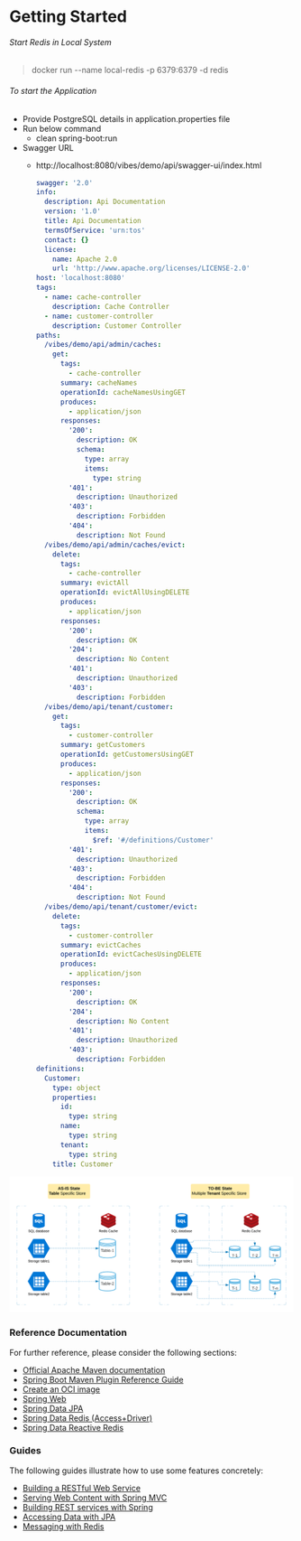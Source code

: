 # Getting Started

###### Start Redis in Local System
> docker run --name local-redis -p 6379:6379 -d redis

###### To start the Application
- Provide PostgreSQL details in application.properties file
- Run below command
     - clean spring-boot:run
- Swagger URL
    - http://localhost:8080/vibes/demo/api/swagger-ui/index.html  
  
        ```yaml
        swagger: '2.0'
        info:
          description: Api Documentation
          version: '1.0'
          title: Api Documentation
          termsOfService: 'urn:tos'
          contact: {}
          license:
            name: Apache 2.0
            url: 'http://www.apache.org/licenses/LICENSE-2.0'
        host: 'localhost:8080'
        tags:
          - name: cache-controller
            description: Cache Controller
          - name: customer-controller
            description: Customer Controller
        paths:
          /vibes/demo/api/admin/caches:
            get:
              tags:
                - cache-controller
              summary: cacheNames
              operationId: cacheNamesUsingGET
              produces:
                - application/json
              responses:
                '200':
                  description: OK
                  schema:
                    type: array
                    items:
                      type: string
                '401':
                  description: Unauthorized
                '403':
                  description: Forbidden
                '404':
                  description: Not Found
          /vibes/demo/api/admin/caches/evict:
            delete:
              tags:
                - cache-controller
              summary: evictAll
              operationId: evictAllUsingDELETE
              produces:
                - application/json
              responses:
                '200':
                  description: OK
                '204':
                  description: No Content
                '401':
                  description: Unauthorized
                '403':
                  description: Forbidden
          /vibes/demo/api/tenant/customer:
            get:
              tags:
                - customer-controller
              summary: getCustomers
              operationId: getCustomersUsingGET
              produces:
                - application/json
              responses:
                '200':
                  description: OK
                  schema:
                    type: array
                    items:
                      $ref: '#/definitions/Customer'
                '401':
                  description: Unauthorized
                '403':
                  description: Forbidden
                '404':
                  description: Not Found
          /vibes/demo/api/tenant/customer/evict:
            delete:
              tags:
                - customer-controller
              summary: evictCaches
              operationId: evictCachesUsingDELETE
              produces:
                - application/json
              responses:
                '200':
                  description: OK
                '204':
                  description: No Content
                '401':
                  description: Unauthorized
                '403':
                  description: Forbidden
        definitions:
          Customer:
            type: object
            properties:
              id:
                type: string
              name:
                type: string
              tenant:
                type: string
            title: Customer
        
        ```

![image](./docs/diagram.png)

### Reference Documentation
For further reference, please consider the following sections:

* [Official Apache Maven documentation](https://maven.apache.org/guides/index.html)
* [Spring Boot Maven Plugin Reference Guide](https://docs.spring.io/spring-boot/docs/2.3.4.RELEASE/maven-plugin/reference/html/)
* [Create an OCI image](https://docs.spring.io/spring-boot/docs/2.3.4.RELEASE/maven-plugin/reference/html/#build-image)
* [Spring Web](https://docs.spring.io/spring-boot/docs/2.3.4.RELEASE/reference/htmlsingle/#boot-features-developing-web-applications)
* [Spring Data JPA](https://docs.spring.io/spring-boot/docs/2.3.4.RELEASE/reference/htmlsingle/#boot-features-jpa-and-spring-data)
* [Spring Data Redis (Access+Driver)](https://docs.spring.io/spring-boot/docs/2.3.4.RELEASE/reference/htmlsingle/#boot-features-redis)
* [Spring Data Reactive Redis](https://docs.spring.io/spring-boot/docs/2.3.4.RELEASE/reference/htmlsingle/#boot-features-redis)

### Guides
The following guides illustrate how to use some features concretely:

* [Building a RESTful Web Service](https://spring.io/guides/gs/rest-service/)
* [Serving Web Content with Spring MVC](https://spring.io/guides/gs/serving-web-content/)
* [Building REST services with Spring](https://spring.io/guides/tutorials/bookmarks/)
* [Accessing Data with JPA](https://spring.io/guides/gs/accessing-data-jpa/)
* [Messaging with Redis](https://spring.io/guides/gs/messaging-redis/)

